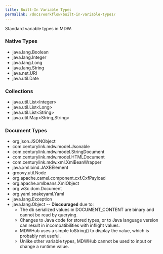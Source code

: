 ```yaml
---
title: Built-In Variable Types
permalink: /docs/workflow/built-in-variable-types/
---
```


Standard variable types in MDW.

### Native Types
 - java.lang.Boolean
 - java.lang.Integer
 - java.lang.Long
 - java.lang.String
 - java.net.URI
 - java.util.Date

### Collections
 - java.util.List\<Integer>
 - java.util.List\<Long>
 - java.util.List\<String>
 - java.util.Map\<String,String>
 
### Document Types
 - org.json.JSONObject
 - com.centurylink.mdw.model.Jsonable
 - com.centurylink.mdw.model.StringDocument
 - com.centurylink.mdw.model.HTMLDocument
 - com.centurylink.mdw.xml.XmlBeanWrapper
 - java.xml.bind.JAXBElement
 - groovy.util.Node
 - org.apache.camel.component.cxf.CxfPayload
 - org.apache.xmlbeans.XmlObject
 - org.w3c.dom.Document
 - org.yaml.snakeyaml.Yaml
 - java.lang.Exception
 - java.lang.Object -- **Discouraged** due to:
   - The db serialized values in DOCUMENT_CONTENT are binary and cannot be read by querying.
   - Changes to Java code for stored types, or to Java language version can result in incompatibilities with inflight values.
   - MDWHub uses a simple toString() to display the value, which is probably not useful.
   - Unlike other variable types, MDWHub cannot be used to input or change a runtime value.
 
 
 
 
 
 
 
 
 
 
 
 
 
 
 
 
 
 
 
 
 
 
 
 
 